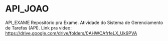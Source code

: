 # API_JOAO
API_EXAME
Repositório pra Exame. Atividade do Sistema de Gerenciamento de Tarefas (API). Link pra video: https://drive.google.com/drive/folders/0AHWCAfrfeLX_Uk9PVA
